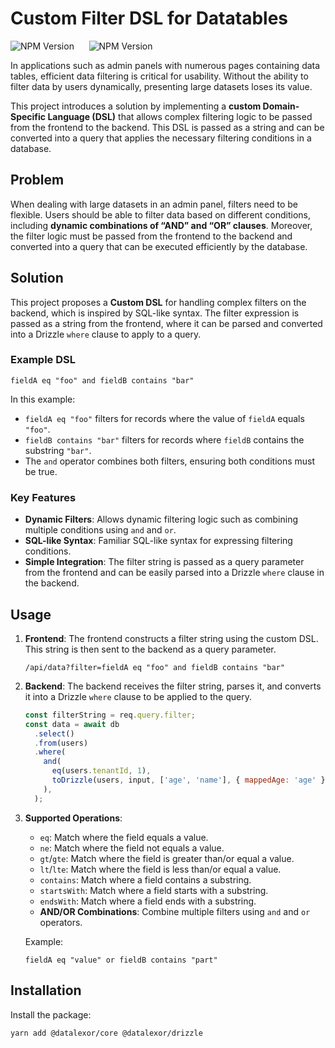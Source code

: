 # Custom Filter DSL for Datatables

![NPM Version](https://img.shields.io/npm/v/%40datalexor%2Fcore?style=for-the-badge&label=%40datalexor%2Fcore&cacheSeconds=60&link=https%3A%2F%2Fwww.npmjs.com%2Fpackage%2F%40datalexor%2Fcore)      ![NPM Version](https://img.shields.io/npm/v/%40datalexor%2Fdrizzle?style=for-the-badge&label=%40datalexor%2Fdrizzle&cacheSeconds=60&link=https%3A%2F%2Fwww.npmjs.com%2Fpackage%2F%40datalexor%2Fcore)



In applications such as admin panels with numerous pages containing data tables, efficient data filtering is critical for usability. Without the ability to filter data by users dynamically, presenting large datasets loses its value.

This project introduces a solution by implementing a **custom Domain-Specific Language (DSL)** that allows complex filtering logic to be passed from the frontend to the backend. This DSL is passed as a string and can be converted into a query that applies the necessary filtering conditions in a database.

## Problem

When dealing with large datasets in an admin panel, filters need to be flexible. Users should be able to filter data based on different conditions, including **dynamic combinations of “AND” and “OR” clauses**. Moreover, the filter logic must be passed from the frontend to the backend and converted into a query that can be executed efficiently by the database.

## Solution

This project proposes a **Custom DSL** for handling complex filters on the backend, which is inspired by SQL-like syntax. The filter expression is passed as a string from the frontend, where it can be parsed and converted into a Drizzle `where` clause to apply to a query.

### Example DSL

```
fieldA eq "foo" and fieldB contains "bar"
```


In this example:
- `fieldA eq "foo"` filters for records where the value of `fieldA` equals `"foo"`.
- `fieldB contains "bar"` filters for records where `fieldB` contains the substring `"bar"`.
- The `and` operator combines both filters, ensuring both conditions must be true.

### Key Features
- **Dynamic Filters**: Allows dynamic filtering logic such as combining multiple conditions using `and` and `or`.
- **SQL-like Syntax**: Familiar SQL-like syntax for expressing filtering conditions.
- **Simple Integration**: The filter string is passed as a query parameter from the frontend and can be easily parsed into a Drizzle `where` clause in the backend.
  
## Usage

1. **Frontend**: The frontend constructs a filter string using the custom DSL. This string is then sent to the backend as a query parameter.

    ```
    /api/data?filter=fieldA eq "foo" and fieldB contains "bar"
    ```

2. **Backend**: The backend receives the filter string, parses it, and converts it into a Drizzle `where` clause to be applied to the query.

    ```javascript
    const filterString = req.query.filter;
    const data = await db
      .select()
      .from(users)
      .where(
        and(
          eq(users.tenantId, 1),
          toDrizzle(users, input, ['age', 'name'], { mappedAge: 'age' }),
        ),
      );
    ```

3. **Supported Operations**:
    - `eq`: Match where the field equals a value.
    - `ne`: Match where the field not equals a value.
    - `gt`/`gte`: Match where the field is greater than/or equal a value.
    - `lt`/`lte`: Match where the field is less than/or equal a value.
    - `contains`: Match where a field contains a substring.
    - `startsWith`: Match where a field starts with a substring.
    - `endsWith`: Match where a field ends with a substring.
    - **AND/OR Combinations**: Combine multiple filters using `and` and `or` operators.
    
    Example:
    
    ```
    fieldA eq "value" or fieldB contains "part"
    ```

## Installation

Install the package:

```bash
yarn add @datalexor/core @datalexor/drizzle
```

